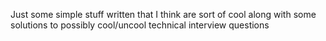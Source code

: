 Just some simple stuff written that I think are sort of cool along with some solutions to possibly cool/uncool technical interview questions

